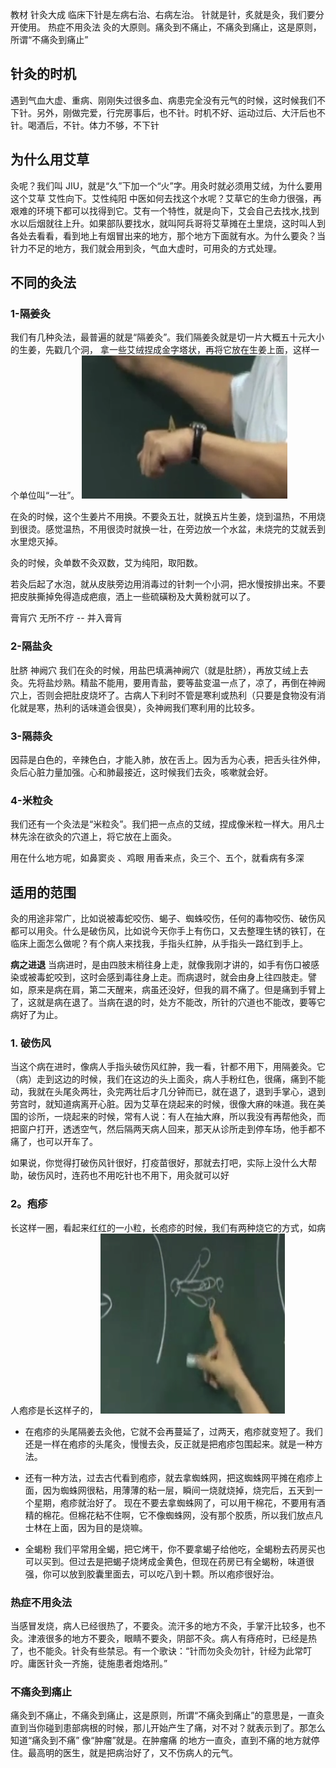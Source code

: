 教材 针灸大成
 临床下针是左病右治、右病左治。
 针就是针，炙就是灸，我们要分开使用。
 热症不用灸法
 灸的大原则。痛灸到不痛止，不痛灸到痛止，这是原则，所谓“不痛灸到痛止”

## 针灸的时机
遇到气血大虚、重病、刚刚失过很多血、病患完全没有元气的时候，这时候我们不下针。另外，刚做完爱，行完房事后，也不针。时机不好、运动过后、大汗后也不针。喝酒后，不针。体力不够，不下针

## 为什么用艾草
灸呢？我们叫 JIU，就是“久”下加一个“火”字。用灸时就必须用艾绒，为什么要用这个艾草
艾性向下。艾性纯阳
中医如何去找这个水呢？艾草它的生命力很强，再艰难的环境下都可以找得到它。艾有一个特性，就是向下，艾会自己去找水,找到水以后烟就往上升。如果部队要找水，就叫阿兵哥将艾草摊在土里烧，这时叫人到各处去看看，看到地上有烟冒出来的地方，那个地方下面就有水。为什么要灸？当针力不足的地方，我们就会用到灸，气血大虚时，可用灸的方式处理。

## 不同的灸法

### 1-隔姜灸
我们有几种灸法，最普遍的就是“隔姜灸”。我们隔姜灸就是切一片大概五十元大小的生姜，先戳几个洞，
拿一些艾绒捏成金字塔状，再将它放在生姜上面，这样一个单位叫“一壮”。
<img src="./隔姜灸.png">

在灸的时候，这个生姜片不用换。不要灸五壮，就换五片生姜，烧到温热，不用烧到很烫。感觉温热，不用很烫时就换一壮，在旁边放一个水盆，未烧完的艾就丢到水里熄灭掉。

灸的时候，灸单数不灸双数，艾为纯阳，取阳数。

若灸后起了水泡，就从皮肤旁边用消毒过的针刺一个小洞，把水慢按排出来。不要把皮肤撕掉免得造成疤痕，洒上一些硫磺粉及大黄粉就可以了。

膏肓穴 无所不疗  -- 并入膏肓

### 2-隔盐灸

肚脐 神阙穴
我们在灸的时候，用盐巴填满神阙穴（就是肚脐），再放艾绒上去灸。先将盐炒熟。精盐不能用，要用青盐，要等盐变温一点了，凉了，再倒在神阙穴上，否则会把肚皮烧坏了。古病人下利时不管是寒利或热利（只要是食物没有消化就是寒，热利的话味道会很臭），灸神阙我们寒利用的比较多。

### 3-隔蒜灸
因蒜是白色的，辛辣色白，才能入肺，放在舌上。因为舌为心表，把舌头往外伸，灸后心脏力量加强。心和肺最接近，这时候我们去灸，咳嗽就会好。

### 4-米粒灸
我们还有一个灸法是“米粒灸”。我们把一点点的艾绒，捏成像米粒一样大。用凡士林先涂在欲灸的穴道上，将它放在上面灸。

用在什么地方呢，如鼻窦炎 、鸡眼 
用香来点，灸三个、五个，就看病有多深

## 适用的范围
灸的用途非常广，比如说被毒蛇咬伤、蝎子、蜘蛛咬伤，任何的毒物咬伤、破伤风都可以用灸。什么是破伤风，比如说今天你手上有伤口，又去整理生锈的铁钉，在临床上面怎么做呢？有个病人来找我，手指头红肿，从手指头一路红到手上。

**病之进退**
当病进时，是由四肢末梢往身上走，就像我刚才讲的，如手有伤口被感染或被毒蛇咬到，这时会感到毒往身上走。而病退时，就会由身上往四肢走。譬如，原来是病在肩，第二天醒来，病虽还没好，但我的肩不痛了。但是痛到手臂上了，这就是病在退了。当病在退的时，处方不能改，所针的穴道也不能改，要等它病好了为止。

### 1. 破伤风
当这个病在进时，像病人手指头破伤风红肿，我一看，针都不用下，用隔姜灸。它（病）走到这边的时候，我们在这边的头上面灸，病人手粉红色，很痛，痛到不能动，我就在头尾灸两壮，灸完两壮后才几分钟而已，就在退了，退到手掌心，退到劳宫时，就知道病离开心脏。因为艾草在烧起来的时候，很像大麻的味道。我在美国的诊所，一烧起来的时候，常有人说：有人在抽大麻，所以我没有再帮他灸，而把窗户打开，透透空气，然后隔两天病人回来，那天从诊所走到停车场，他手都不痛了，也可以开车了。

如果说，你觉得打破伤风针很好，打疫苗很好，那就去打吧，实际上没什么大帮助，破伤风时，连药也不用吃针也不用下，用灸就可以好

### 2。疱疹
长这样一圈，看起来红红的一小粒，长疱疹的时候，我们有两种烧它的方式，如病人疱疹是长这样子的，
<img src="./隔蒜灸-疱疹.png">

- 在疱疹的头尾隔姜去灸他，它就不会再蔓延了，过两天，疱疹就变短了。我们还是一样在疱疹的头尾灸，慢慢去灸，反正就是把疱疹包围起来。就是一种方法。

- 还有一种方法，过去古代看到疱疹，就去拿蜘蛛网，把这蜘蛛网平摊在疱疹上面，因为蜘蛛网很粘，用薄薄的粘一层，瞬间一烧就烧掉，烧完后，五天到一个星期，疱疹就治好了。
现在不要去拿蜘蛛网了，可以用干棉花，不要用有酒精的棉花。但棉花粘不住啊，它不像蜘蛛网，没有那个胶质，所以我们放点凡士林在上面，因为目的是烧嘛。

- 全蝎粉 我们平常用全蝎，把它烤干，你不要拿蝎子给他吃，全蝎粉去药房买也可以买到。但过去是把蝎子烧烤成金黄色，但现在药房已有全蝎粉，味道很强，你可以放到胶囊里面去，可以吃八到十颗。所以疱疹很好治。

### 热症不用灸法
当感冒发烧，病人已经很热了，不要灸。流汗多的地方不灸，手掌汗比较多，也不灸。津液很多的地方不要灸，眼睛不要灸，阴部不灸。病人有痔疮时，已经是热了，也不能灸。针灸有些禁忌。有一个歌诀：“针而勿灸灸勿针，针经为此常叮咛。庸医针灸一齐施，徒施患者炮烙刑。”

### 不痛灸到痛止
痛灸到不痛止，不痛灸到痛止，这是原则，所谓“不痛灸到痛止”的意思是，一直灸直到当你碰到患部病根的时候，那儿开始产生了痛，对不对？就表示到了。那怎么知道“痛灸到不痛”
像“肿瘤”就是。在肿瘤痛 的地方一直灸，直到不痛的地方就停住。最高明的医生，就是把病治好了，又不伤病人的元气。